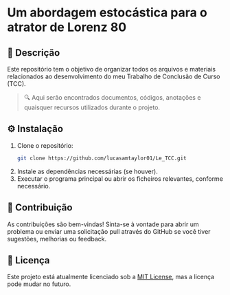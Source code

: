 # Um abordagem estocástica para o atrator de Lorenz 80

## 📝 Descrição
Este repositório tem o objetivo de organizar todos os arquivos e materiais relacionados ao desenvolvimento do meu Trabalho de Conclusão de Curso (TCC).

   > 🔍 Aqui serão encontrados documentos, códigos, anotações e quaisquer recursos utilizados durante o projeto.

## ⚙️ Instalação
   1. Clone o repositório:
      ```bash
      git clone https://github.com/lucasamtaylor01/Le_TCC.git
      ```
   2. Instale as dependências necessárias (se houver).
   3. Executar o programa principal ou abrir os ficheiros relevantes, conforme necessário.

## 🤝 Contribuição
As contribuições são bem-vindas! Sinta-se à vontade para abrir um problema ou enviar uma solicitação pull através do GitHub se você tiver sugestões, melhorias ou feedback.

## 📄 Licença
Este projeto está atualmente licenciado sob a [MIT License](LICENSE), mas a licença pode mudar no futuro.
